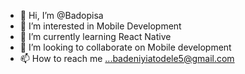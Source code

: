 - 👋 Hi, I’m @Badopisa
- 👀 I’m interested in Mobile Development
- 🌱 I’m currently learning React Native
- 💞️ I’m looking to collaborate on Mobile development
- 📫 How to reach me ...badeniyiatodele5@gmail.com

<!---
Badopisa/Badopisa is a ✨ special ✨ repository because its `README.md` (this file) appears on your GitHub profile.
You can click the Preview link to take a look at your changes.
--->
